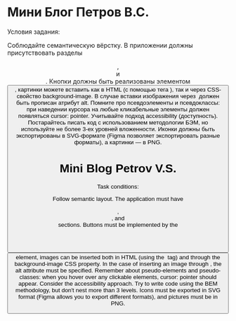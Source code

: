 # Мини Блог Петров В.С.
Условия задания:

Соблюдайте семантическую вёрстку. В приложении должны присутствовать разделы <header>, <main> и <footer>. Кнопки должны быть реализованы элементом <button>, картинки можете вставить как в HTML (с помощью тега <img>), так и через CSS-свойство background-image. В случае вставки изображения через <img> должен быть прописан атрибут alt.
Помните про псевдоэлементы и псевдоклассы: при наведении курсора на любые кликабельные элементы должен появляться cursor: pointer.
Учитывайте подход accessibility (доступность).
Постарайтесь писать код с использованием методологии БЭМ, но используйте не более 3-ех уровней вложенности.
Иконки должны быть экспортированы в SVG-формате (Figma позволяет экспортировать разные форматы), а картинки — в PNG.

# Mini Blog Petrov V.S.
Task conditions:

Follow semantic layout. The application must have <header>, <main>, and <footer> sections. Buttons must be implemented by the <button> element, images can be inserted both in HTML (using the <img> tag) and through the background-image CSS property. In the case of inserting an image through <img>, the alt attribute must be specified.
Remember about pseudo-elements and pseudo-classes: when you hover over any clickable elements, cursor: pointer should appear.
Consider the accessibility approach.
Try to write code using the BEM methodology, but don't nest more than 3 levels.
Icons must be exported in SVG format (Figma allows you to export different formats), and pictures must be in PNG.
